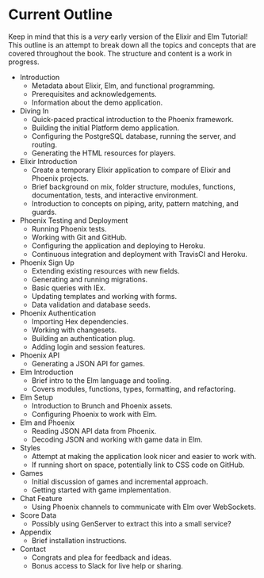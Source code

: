 # Current Outline

Keep in mind that this is a _very_ early version of the Elixir and Elm
Tutorial! This outline is an attempt to break down all the topics and concepts
that are covered throughout the book. The structure and content is a work in
progress.

- Introduction
  - Metadata about Elixir, Elm, and functional programming.
  - Prerequisites and acknowledgements.
  - Information about the demo application.
- Diving In
  - Quick-paced practical introduction to the Phoenix framework.
  - Building the initial Platform demo application.
  - Configuring the PostgreSQL database, running the server, and routing.
  - Generating the HTML resources for players.
- Elixir Introduction
  - Create a temporary Elixir application to compare of Elixir and Phoenix
    projects.
  - Brief background on mix, folder structure, modules, functions,
    documentation, tests, and interactive environment.
  - Introduction to concepts on piping, arity, pattern matching, and guards.
- Phoenix Testing and Deployment
  - Running Phoenix tests.
  - Working with Git and GitHub.
  - Configuring the application and deploying to Heroku.
  - Continuous integration and deployment with TravisCI and Heroku.
- Phoenix Sign Up
  - Extending existing resources with new fields.
  - Generating and running migrations.
  - Basic queries with IEx.
  - Updating templates and working with forms.
  - Data validation and database seeds.
- Phoenix Authentication
  - Importing Hex dependencies.
  - Working with changesets.
  - Building an authentication plug.
  - Adding login and session features.
- Phoenix API
  - Generating a JSON API for games.
- Elm Introduction
  - Brief intro to the Elm language and tooling.
  - Covers modules, functions, types, formatting, and refactoring.
- Elm Setup
  - Introduction to Brunch and Phoenix assets.
  - Configuring Phoenix to work with Elm.
- Elm and Phoenix
  - Reading JSON API data from Phoenix.
  - Decoding JSON and working with game data in Elm.
- Styles
  - Attempt at making the application look nicer and easier to work with.
  - If running short on space, potentially link to CSS code on GitHub.
- Games
  - Initial discussion of games and incremental approach.
  - Getting started with game implementation.
- Chat Feature
  - Using Phoenix channels to communicate with Elm over WebSockets.
- Score Data
  - Possibly using GenServer to extract this into a small service?
- Appendix
  - Brief installation instructions.
- Contact
  - Congrats and plea for feedback and ideas.
  - Bonus access to Slack for live help or sharing.
